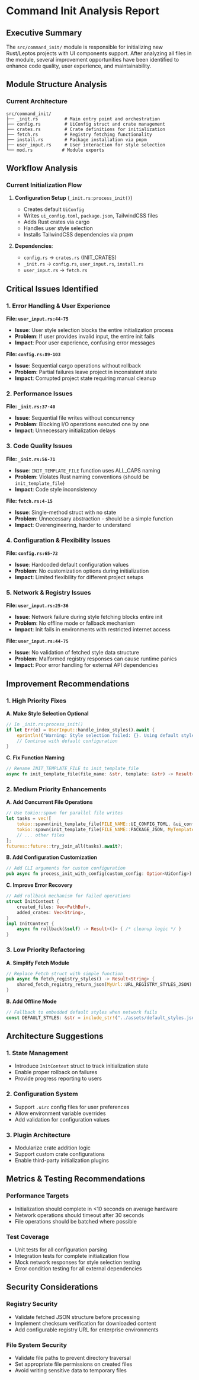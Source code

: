 # Command Init Analysis Report

## Executive Summary

The `src/command_init/` module is responsible for initializing new Rust/Leptos projects with UI components support. After analyzing all files in the module, several improvement opportunities have been identified to enhance code quality, user experience, and maintainability.


## Module Structure Analysis

### Current Architecture
```
src/command_init/
├── _init.rs          # Main entry point and orchestration
├── config.rs         # UiConfig struct and crate management  
├── crates.rs         # Crate definitions for initialization
├── fetch.rs          # Registry fetching functionality
├── install.rs        # Package installation via pnpm
├── user_input.rs     # User interaction for style selection
└── mod.rs           # Module exports
```

## Workflow Analysis

### Current Initialization Flow
1. **Configuration Setup** (`_init.rs:process_init()`)
   - Creates default `UiConfig`
   - Writes `ui_config.toml`, `package.json`, TailwindCSS files
   - Adds Rust crates via cargo
   - Handles user style selection
   - Installs TailwindCSS dependencies via pnpm

2. **Dependencies**: 
   - `config.rs` → `crates.rs` (INIT_CRATES)
   - `_init.rs` → `config.rs`, `user_input.rs`, `install.rs`
   - `user_input.rs` → `fetch.rs`

## Critical Issues Identified

### 1. Error Handling & User Experience

**File: `user_input.rs:44-75`**
- **Issue**: User style selection blocks the entire initialization process
- **Problem**: If user provides invalid input, the entire init fails
- **Impact**: Poor user experience, confusing error messages

**File: `config.rs:89-103`**  
- **Issue**: Sequential cargo operations without rollback
- **Problem**: Partial failures leave project in inconsistent state
- **Impact**: Corrupted project state requiring manual cleanup

### 2. Performance Issues


**File: `_init.rs:37-40`**
- **Issue**: Sequential file writes without concurrency
- **Problem**: Blocking I/O operations executed one by one
- **Impact**: Unnecessary initialization delays

### 3. Code Quality Issues

**File: `_init.rs:56-71`**
- **Issue**: `INIT_TEMPLATE_FILE` function uses ALL_CAPS naming
- **Problem**: Violates Rust naming conventions (should be `init_template_file`)
- **Impact**: Code style inconsistency

**File: `fetch.rs:4-15`**
- **Issue**: Single-method struct with no state
- **Problem**: Unnecessary abstraction - should be a simple function
- **Impact**: Overengineering, harder to understand


### 4. Configuration & Flexibility Issues

**File: `config.rs:65-72`**
- **Issue**: Hardcoded default configuration values
- **Problem**: No customization options during initialization
- **Impact**: Limited flexibility for different project setups


### 5. Network & Registry Issues

**File: `user_input.rs:25-36`**
- **Issue**: Network failure during style fetching blocks entire init
- **Problem**: No offline mode or fallback mechanism
- **Impact**: Init fails in environments with restricted internet access

**File: `user_input.rs:44-75`**
- **Issue**: No validation of fetched style data structure
- **Problem**: Malformed registry responses can cause runtime panics
- **Impact**: Poor error handling for external API dependencies

## Improvement Recommendations

### 1. High Priority Fixes

**A. Make Style Selection Optional**
```rust
// In _init.rs:process_init()
if let Err(e) = UserInput::handle_index_styles().await {
    eprintln!("Warning: Style selection failed: {}. Using default style.", e);
    // Continue with default configuration
}
```


**C. Fix Function Naming**
```rust
// Rename INIT_TEMPLATE_FILE to init_template_file
async fn init_template_file(file_name: &str, template: &str) -> Result<()>
```

### 2. Medium Priority Enhancements

**A. Add Concurrent File Operations**
```rust
// Use tokio::spawn for parallel file writes
let tasks = vec![
    tokio::spawn(init_template_file(FILE_NAME::UI_CONFIG_TOML, &ui_config_toml)),
    tokio::spawn(init_template_file(FILE_NAME::PACKAGE_JSON, MyTemplate::PACKAGE_JSON)),
    // ... other files
];
futures::future::try_join_all(tasks).await?;
```

**B. Add Configuration Customization**
```rust
// Add CLI arguments for custom configuration
pub async fn process_init_with_config(custom_config: Option<UiConfig>) -> Result<()>
```

**C. Improve Error Recovery**
```rust
// Add rollback mechanism for failed operations
struct InitContext {
    created_files: Vec<PathBuf>,
    added_crates: Vec<String>,
}
impl InitContext {
    async fn rollback(&self) -> Result<()> { /* cleanup logic */ }
}
```

### 3. Low Priority Refactoring

**A. Simplify Fetch Module**
```rust
// Replace Fetch struct with simple function
pub async fn fetch_registry_styles() -> Result<String> {
    shared_fetch_registry_return_json(MyUrl::URL_REGISTRY_STYLES_JSON).await
}
```

**B. Add Offline Mode**
```rust
// Fallback to embedded default styles when network fails
const DEFAULT_STYLES: &str = include_str!("../assets/default_styles.json");
```

## Architecture Suggestions

### 1. State Management
- Introduce `InitContext` struct to track initialization state
- Enable proper rollback on failures
- Provide progress reporting to users

### 2. Configuration System
- Support `.uirc` config files for user preferences
- Allow environment variable overrides
- Add validation for configuration values

### 3. Plugin Architecture
- Modularize crate addition logic
- Support custom crate configurations
- Enable third-party initialization plugins

## Metrics & Testing Recommendations

### Performance Targets
- Initialization should complete in <10 seconds on average hardware
- Network operations should timeout after 30 seconds
- File operations should be batched where possible

### Test Coverage
- Unit tests for all configuration parsing
- Integration tests for complete initialization flow
- Mock network responses for style selection testing
- Error condition testing for all external dependencies

## Security Considerations

### Registry Security
- Validate fetched JSON structure before processing
- Implement checksum verification for downloaded content
- Add configurable registry URL for enterprise environments

### File System Security  
- Validate file paths to prevent directory traversal
- Set appropriate file permissions on created files
- Avoid writing sensitive data to temporary files

